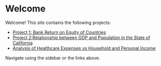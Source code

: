 # **Welcome**

Welcome! This site contains the following projects:

- [Project 1: Bank Return on Equity of Countries](project_1.ipynb)
- [Project 2:Relationship between GDP and Population in the State of California](project_2.ipynb)
- [Analysis of Healthcare Expenses vs Household and Personal Income](project_3.ipynb)

Navigate using the sidebar or the links above.